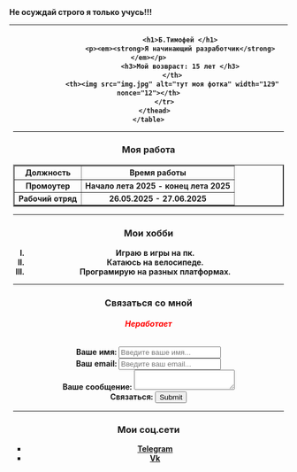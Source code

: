 <!DOCTYPE html>
<html lang="en">
<head>
    <meta charset="UTF-8">
    <meta name="viewport" content="width=device-width, initial-scale=1.0">
    <title>@liriki12</title>
   <link rel="stylesheet" href="css.css">
   <script src="js.js"></script>
</head>
<body>
 
</ul><div class="p-3 text-primary-emphasis bg-primary-subtle border border-primary-subtle rounded-3">
<strong >Не осуждай строго я только учусь!!!</strong>
</div>
    <table>
        <thead>
            <tr>
                <th>
                    
                    <h1>Б.Тимофей </h1>
                    <p><em><strong>Я начинающий разработчик</strong></em></p>
                    <h3>Мой возвраст: 15 лет </h3>
                </th>
                <th><img src="img.jpg" alt="тут моя фотка" width="129" nonce="12"></th>
            </tr>
        </thead> 
    </table>
   <hr size="3" color="blue"/>
   <h3>Моя работа</h3>
   <table border="2" >
   <thead><tr>
        <th>Должность</th>
        <th>Время работы</th>
    </tr></thead>
   <tbody><tr>
    <td>Промоутер</td>
    <td>Начало лета 2025 - конец лета 2025</td>
   </tr>
   <tr>
   <td>Рабочий отряд</td>
   <td>26.05.2025 - 27.06.2025</td>
   </tr></tbody>
   </table>
   <hr size="3" color="blue"/>
   <h3>Мои хобби</h3>
    <ol type="I">
        <li> Играю в игры на пк.</li>
        <li> Катаюсь на велосипеде.</li>
        <li> Програмирую на разных платформах.</li>
    </ol>
    <hr size="3" color="blue"/>
 <h3>Связаться со мной</h3>
 <h6 style="color: rgb(255, 0, 0);"><strong> Неработает</strong></h6>
   <form>
    <label for="name">Ваше имя:</label>
    <input type="text" id="name" placeholder="Введите ваше имя...">
<br>
    <label for="email">Ваш email:</label>
    <input type="email" name="" id="email" placeholder="Введите ваш email...">
<br>
    <label for="text">Ваше сообщение:</label>
    <textarea  id="text"></textarea>
<br>
<label for="">Связаться:</label>
    <input type="submit" name="" id="" >
   </form>
   <hr color="blue" size="3">
   <h3>Мои соц.сети</h3>
   <ul type="square">
    <li><a href="https://t.me/liriki12" target="_blank">Telegram</a></li>
    <li><a href="https://vk/ivan_zolo" target="_blank">Vk</a></li>

   

<meta>
</body>
</html>
